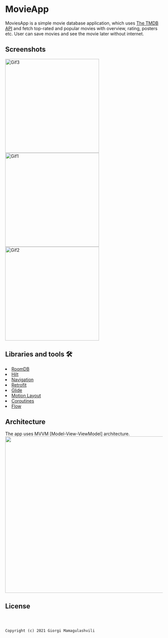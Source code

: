 # MovieApp
MoviesApp is a simple movie database application, which uses [The TMDB API](https://www.themoviedb.org/documentation/api) and  fetch top-rated and popular movies with overview, rating, posters etc. User can save movies and see the movie later without internet.


<h2 id="Screenshots">Screenshots</h2>
<p>
<img height= "300" src="https://media.giphy.com/media/LoQuYibRD9lIpgaFtZ/giphy.gif" alt="Gif3" />
<img height= "300" src="https://media.giphy.com/media/ASSiZNhGoPAnCYFTWc/giphy.gif" alt="Gif1" />
<img height= "300" src="https://media.giphy.com/media/QKmd7SOFUfsFFoPjN8/giphy.gif" alt="Gif2" />
</p>

## Libraries and tools 🛠

<li><a href="https://developer.android.com/topic/libraries/architecture/room">RoomDB</a></li>
<li><a href="https://developer.android.com/training/dependency-injection/hilt-android">Hilt</a></li>
<li><a href="https://developer.android.com/topic/libraries/architecture/navigation/">Navigation</a></li>
<li><a href="https://square.github.io/retrofit/">Retrofit</a></li>
<li><a href="https://github.com/bumptech/glide">Glide</a></li>
<li><a href="https://developer.android.com/training/constraint-layout/motionlayout">Motion Layout</a></li>
<li><a href="https://developer.android.com/kotlin/coroutines?gclid=Cj0KCQiAys2MBhDOARIsAFf1D1eT7lOBDkVKgWGWPVmRlnb-039V96gSlHKPbdhI3AD8VzsFoPgX7DAaAg49EALw_wcB&gclsrc=aw.ds">Coroutines</a></li>
<li><a href="https://developer.android.com/kotlin/flow/stateflow-and-sharedflow">Flow</a></li>

## Architecture

The app uses MVVM [Model-View-ViewModel] architecture.
<img src ="https://developer.android.com/topic/libraries/architecture/images/final-architecture.png" width="700" height ="500">

<h2 id="license">License</h2>
<pre><code>

Copyright (c) 2021 Giorgi Mamagulashvili
</code></pre>
